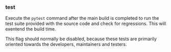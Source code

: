 ### test
Execute the `pytest` command after the main build is completed to run the test suite provided with the source code and check for regressions. This will exentend the build time.

This flag should normally be disabled, because these tests are primarily oriented towards the developers, maintainers and testers.
